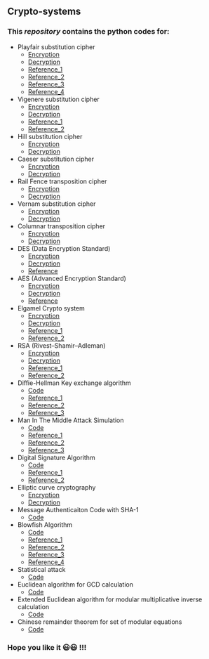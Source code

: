 ## Crypto-systems
### This *repository* contains the python codes for:
* Playfair substitution cipher 
  * [Encryption](playfair_encryption.py)
  * [Decryption](playfair_decryption.py)
  * [Reference_1](https://www.youtube.com/watch?v=U_J2xnhblPg)
  * [Reference_2](https://www.youtube.com/watch?v=O8MxWNfrzho&t=4s)
  * [Reference_3](https://www.youtube.com/watch?v=66K1tplwYqg&t=5s)
  * [Reference_4](https://www.youtube.com/watch?v=2PUInSjhxNs)
* Vigenere substitution cipher
  * [Encryption](vigenere_encryption.py)
  * [Decryption](vigenere_decryption.py)
  * [Reference_1](https://www.youtube.com/watch?v=FAbkLSktxWQ)
  * [Reference_2](https://www.youtube.com/watch?v=zLbZM_MA3qE&t=575s)
* Hill substitution cipher
  * [Encryption](hill_encryption.py)
  * [Decryption](hill_decryption.py)
* Caeser substitution cipher
  * [Encryption](caesar_encryption.py)
  * [Decryption](caesar_decryption.py)
* Rail Fence transposition cipher
  * [Encryption](railfence_encryption.py)
  * [Decryption](railfence_decryption.py)
* Vernam substitution cipher
  * [Encryption](vernam_encryption.py)
  * [Decryption](vernam_decryption.py)
* Columnar transposition cipher
  * [Encryption](columnar_transposition_encryption.py)
  * [Decryption](columnar_transposition_decryption.py)
* DES (Data Encryption Standard)
  * [Encryption](des_encry_decry.py)
  * [Decryption](des_encry_decry.py)
  * [Reference](https://www.geeksforgeeks.org/data-encryption-standard-des-set-1)
* AES (Advanced Encryption Standard)
  * [Encryption](aes_encry_decry.py)
  * [Decryption](aes_encry_decry.py)
  * [Reference](https://medium.com/quick-code/aes-implementation-in-python-a82f582f51c2)
* Elgamel Crypto system
  * [Encryption](elGamel_encry_decry.py)
  * [Decryption](elGamel_encry_decry.py)
  * [Reference_1](https://www.wolframalpha.com/widgets/view.jsp?id=ef51422db7db201ebc03c8800f41ba99)
  * [Reference_2](https://en.wikipedia.org/wiki/Primitive_root_modulo_n)
* RSA (Rivest–Shamir–Adleman)
  * [Encryption](rsa_encry_decry.py)
  * [Decryption](rsa_encry_decry.py)
  * [Reference_1](https://github.com/agottiparthy1/rsa/blob/master/rsa_python)
  * [Reference_2](https://github.com/faisalkhan91/RSA-Algorithm/blob/master/RSA.py)
* Diffie-Hellman Key exchange algorithm
  * [Code](diff_hellmen_key_exchange.py)
  * [Reference_1](https://sublimerobots.com/2015/01/simple-diffie-hellman-example-python/)
  * [Reference_2](https://trinket.io/python/d574095364)
  * [Reference_3](https://www.wolframalpha.com/widgets/view.jsp?id=ef51422db7db201ebc03c8800f41ba99)
* Man In The Middle Attack Simulation
  * [Code](man_in_the_middle.py)
  * [Reference_1](https://sublimerobots.com/2015/01/simple-diffie-hellman-example-python/)
  * [Reference_2](https://trinket.io/python/d574095364)
  * [Reference_3](https://www.wolframalpha.com/widgets/view.jsp?id=ef51422db7db201ebc03c8800f41ba99)
* Digital Signature Algorithm
  * [Code](digital_signature.py)
  * [Reference_1](https://en.wikipedia.org/wiki/Digital_Signature_Algorithm)
  * [Reference_2](https://www.includehelp.com/cryptography/digital-signature-algorithm-dsa.aspx)
* Elliptic curve cryptography
  * [Encryption](elliptic_curve_encry_decry.py)
  * [Decryption](elliptic_curve_encry_decry.py)
* Message Authenticaiton Code with SHA-1
  * [Code](hmac_with_sha1.py)
* Blowfish Algorithm
  * [Code](blowfish_encry_decry.py)
  * [Reference_1](https://cryptography.fandom.com/wiki/Blowfish)
  * [Reference_2](https://www.drdobbs.com/security/the-blowfish-encryption-algorithm/184409216)
  * [Reference_3](https://www.schneier.com/academic/archives/1995/09/the_blowfish_encrypt.html)
  * [Reference_4](https://giordano.github.io/blog/2017-11-21-hexadecimal-pi/)
* Statistical attack
  * [Code](statistical_attack.py)
* Euclidean algorithm for GCD calculation
  * [Code](euclidean_algo.py)
* Extended Euclidean algorithm for modular multiplicative inverse calculation
  * [Code](extended_euclidean_algo.py)
* Chinese remainder theorem for set of modular equations
  * [Code](chinese_remainder.py)
### Hope you like it :smiley::smiley: !!! 
